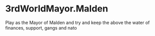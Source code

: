 # 3rdWorldMayor.Malden
Play as the Mayor of Malden and try and keep the above the water of finances, support, gangs and nato

